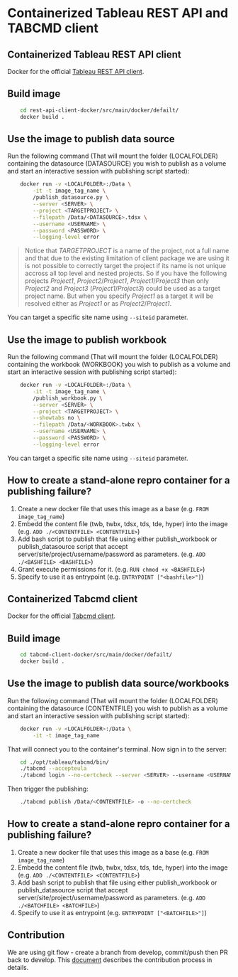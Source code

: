 # Containerized Tableau REST API and TABCMD client
 
## Containerized Tableau REST API client 

Docker for the official [Tableau REST API client](https://github.com/tableau/server-client-python).

## Build image

```bash
    cd rest-api-client-docker/src/main/docker/defailt/
    docker build .
```

## Use the image to publish data source

Run the following command (That will mount the folder (LOCALFOLDER) containing the datasource (DATASOURCE) you wish to publish as a volume and start an interactive session with publishing script started):

```bash
    docker run -v <LOCALFOLDER>:/Data \
        -it -t image_tag_name \
        /publish_datasource.py \
        --server <SERVER> \
        --project <TARGETPROJECT> \
        --filepath /Data/<DATASOURCE>.tdsx \
        --username <USERNAME> \
        --password <PASSWORD> \
        --logging-level error
```
> Notice that *TARGETPROJECT* is a name of the project, not a full name and that due to the existing limitation of client package we are using it is not possible to correctly target the project if its name is not unique accross all top level and nested projects. So if you have the following projects *Project1*, *Project2*/*Project1*, *Project1*/*Project3* then only *Project2* and *Project3* (*Project1*/*Project3*) could be used as a target project name. But when you specify *Project1* as a target it will be resolved either as *Project1* or as *Project2*/*Project1*.

You can target a specific site name using `--siteid` parameter.

## Use the image to publish workbook

Run the following command (That will mount the folder (LOCALFOLDER) containing the workbook (WORKBOOK) you wish to publish as a volume and start an interactive session with publishing script started):

```bash
    docker run -v <LOCALFOLDER>:/Data \
        -it -t image_tag_name \
        /publish_workbook.py \
        --server <SERVER> \
        --project <TARGETPROJECT> \
        --showtabs no \
        --filepath /Data/<WORKBOOK>.twbx \
        --username <USERNAME> \
        --password <PASSWORD> \
        --logging-level error
```

You can target a specific site name using `--siteid` parameter.

## How to create a stand-alone repro container for a publishing failure?

1. Create a new docker file that uses this image as a base (e.g. `FROM image_tag_name`)
2. Embedd the content file (twb, twbx, tdsx, tds, tde, hyper) into the image (e.g. `ADD ./<CONTENTFILE> <CONTENTFILE>`)
3. Add bash script to publish that file using either publish_workbook or publish_datasource script that accept server/site/project/username/password as parameters. (e.g. `ADD ./<BASHFILE> <BASHFILE>`)
4. Grant execute permissions for it. (e.g. `RUN chmod +x <BASHFILE>`)
5. Specify to use it as entrypoint (e.g. `ENTRYPOINT ["<bashfile>"]`)

## Containerized Tabcmd client 

Docker for the official [Tabcmd client](https://onlinehelp.tableau.com/current/server/en-us/tabcmd.htm).

## Build image

```bash
    cd tabcmd-client-docker/src/main/docker/defailt/
    docker build .
```

## Use the image to publish data source/workbooks

Run the following command (That will mount the folder (LOCALFOLDER) containing the datasource (CONTENTFILE) you wish to publish as a volume and start an interactive session with publishing script started):

```bash
    docker run -v <LOCALFOLDER>:/Data \
        -it -t image_tag_name
```

That will connect you to the container's terminal. Now sign in to the server:

```bash
    cd ./opt/tableau/tabcmd/bin/
    ./tabcmd --accepteula
    ./tabcmd login --no-certcheck --server <SERVER> --username <USERNAME> --password <PASSWORD>
```

Then trigger the publishing:

```bash
    ./tabcmd publish /Data/<CONTENTFILE> -o --no-certcheck
```

## How to create a stand-alone repro container for a publishing failure?

1. Create a new docker file that uses this image as a base (e.g. `FROM image_tag_name`)
2. Embedd the content file (twb, twbx, tdsx, tds, tde, hyper) into the image (e.g. `ADD ./<CONTENTFILE> <CONTENTFILE>`)
3. Add bash script to publish that file using either publish_workbook or publish_datasource script that accept server/site/project/username/password as parameters. (e.g. `ADD ./<BATCHFILE> <BATCHFILE>`)
4. Specify to use it as entrypoint (e.g. `ENTRYPOINT ["<BATCHFILE>"]`)


## Contribution

We are using git flow - create a branch from develop, commit/push then PR back to develop. This [document](./CONTRIBUTING.md) describes the contribution process in details.
